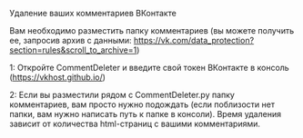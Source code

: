 Удаление ваших комментариев ВКонтакте

Вам необходимо разместить папку комментариев (вы можете получить ее, запросив архив с данными: https://vk.com/data_protection?section=rules&scroll_to_archive=1)

1: Откройте CommentDeleter и введите свой токен ВКонтакте в консоль (https://vkhost.github.io/)

2: Если вы разместили рядом с CommentDeleter.py папку комментариев, вам просто нужно подождать (если поблизости нет папки, вам нужно написать путь к папке в консоли). Время удаления зависит от количества html-страниц с вашими комментариями.
